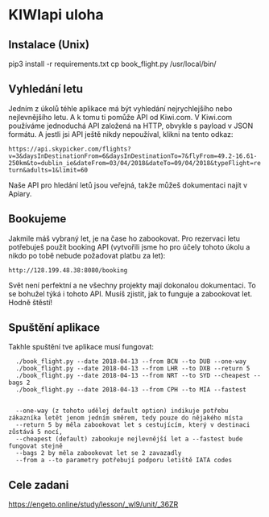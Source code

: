 KIWIapi uloha
=============

Instalace (Unix)
----------------
pip3 install -r requirements.txt
cp book_flight.py /usr/local/bin/



Vyhledání letu
--------------
Jedním z úkolů téhle aplikace má být vyhledání nejrychlejšího nebo nejlevnějšího letu. A k tomu ti pomůže API od Kiwi.com. V Kiwi.com používáme jednoduchá API založená na HTTP, obvykle s payload v JSON formátu. A jestli jsi API ještě nikdy nepoužíval, klikni na tento odkaz:

  ```https://api.skypicker.com/flights?v=3&daysInDestinationFrom=6&daysInDestinationTo=7&flyFrom=49.2-16.61-250km&to=dublin_ie&dateFrom=03/04/2018&dateTo=09/04/2018&typeFlight=return&adults=1&limit=60```

Naše API pro hledání letů jsou veřejná, takže můžeš dokumentaci najít v Apiary.

Bookujeme
---------
Jakmile máš vybraný let, je na čase ho zabookovat. Pro rezervaci letu potřebuješ použít booking API (vytvořili jsme ho pro účely tohoto úkolu a nikdo po tobě nebude požadovat platbu za let):

  ```http://128.199.48.38:8080/booking```

Svět není perfektní a ne všechny projekty mají dokonalou dokumentaci. To se bohužel týká i tohoto API. Musíš zjistit, jak to funguje a zabookovat let. Hodně štěstí!

Spuštění aplikace
-----------------
Takhle spuštění tve aplikace musí fungovat:

```
  ./book_flight.py --date 2018-04-13 --from BCN --to DUB --one-way
  ./book_flight.py --date 2018-04-13 --from LHR --to DXB --return 5
  ./book_flight.py --date 2018-04-13 --from NRT --to SYD --cheapest --bags 2
  ./book_flight.py --date 2018-04-13 --from CPH --to MIA --fastest
  

  --one-way (z tohoto udělej default option) indikuje potřebu zákazníka letět jenom jedním směrem, tedy pouze do nějakého místa
  --return 5 by měla zabookovat let s cestujícím, který v destinaci zůstává 5 nocí,
  --cheapest (default) zabookuje nejlevnější let a --fastest bude fungovat stejně
  --bags 2 by měla zabookovat let se 2 zavazadly
  --from a --to parametry potřebují podporu letiště IATA codes
```

Cele zadani
-----------
https://engeto.online/study/lesson/_wl9/unit/_36ZR
